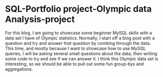 # SQL-Portfolio project-Olympic data Analysis-project

For this blog, I am going to showcase some beginner MySQL skills with a data set I have of Olympic statistics. Normally, I start off a blog post with a question and try and answer that question by combing through the data. This time, and mostly because I want to showcase how to use MySQL queries, I will be asking several small questions about the data, then writing some code to try and see if we can answer it. I think this Olympic data set is interesting, so we should be able to pull out some fun group-bys and aggregations.
